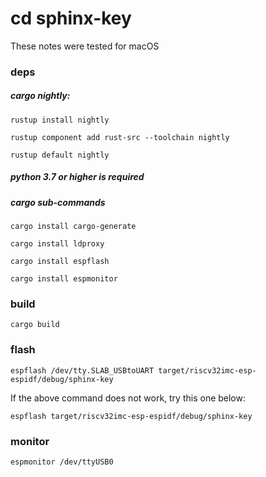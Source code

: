 # cd sphinx-key

These notes were tested for macOS

### deps

##### cargo nightly:

`rustup install nightly`

`rustup component add rust-src --toolchain nightly`

`rustup default nightly`

##### python 3.7 or higher is required

##### cargo sub-commands

`cargo install cargo-generate`

`cargo install ldproxy`

`cargo install espflash`

`cargo install espmonitor`

### build

`cargo build`

### flash

`espflash /dev/tty.SLAB_USBtoUART target/riscv32imc-esp-espidf/debug/sphinx-key`

If the above command does not work, try this one below:

`espflash target/riscv32imc-esp-espidf/debug/sphinx-key`

### monitor

`espmonitor /dev/ttyUSB0`